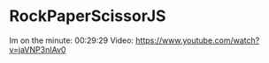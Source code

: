 # RockPaperScissorJS
Im on the minute: 00:29:29 
Video: https://www.youtube.com/watch?v=jaVNP3nIAv0

